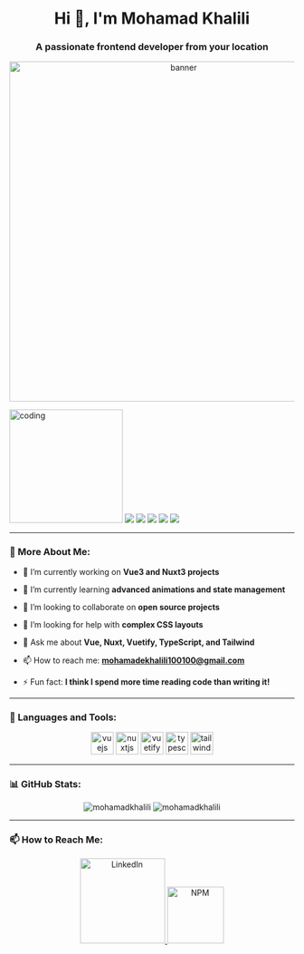 <h1 align="center">Hi 👋, I'm Mohamad Khalili</h1>
<h3 align="center">A passionate frontend developer from your location</h3>


<div align="center">
  <!-- یک تصویر جذاب یا GIF در بالا -->
  <img
    src="https://media.giphy.com/media/f3iwJFOVOwuy7K6FFw/giphy.gif"
    alt="banner"
    width="600"
  />
</div>

 <p>
     <img src="https://avatars.githubusercontent.com/u/78690694?v=4" alt="coding" width="200">
    <img src="https://img.shields.io/badge/Vue.js-2%20%7C%203-42b883?style=flat&logo=vue.js&logoColor=white" />
    <img src="https://img.shields.io/badge/Nuxt.js-2%20%7C%203-00dc82?style=flat&logo=nuxt.js&logoColor=white" />
    <img src="https://img.shields.io/badge/Tailwind%20CSS-3-06B6D4?style=flat&logo=tailwind-css&logoColor=white" />
    <img src="https://img.shields.io/badge/Vuetify-2.6-1867c0?style=flat&logo=vuetify&logoColor=white" />
    <img src="https://img.shields.io/badge/Bootstrap-5-7952b3?style=flat&logo=bootstrap&logoColor=white" />
  </p>
  
---

### 🧐 More About Me:

- 🔭 I’m currently working on **Vue3 and Nuxt3 projects**

- 🌱 I’m currently learning **advanced animations and state management**

- 👯 I’m looking to collaborate on **open source projects**

- 🤝 I’m looking for help with **complex CSS layouts**

- 💬 Ask me about **Vue, Nuxt, Vuetify, TypeScript, and Tailwind**

- 📫 How to reach me: **mohamadekhalili100100@gmail.com**

- ⚡ Fun fact: **I think I spend more time reading code than writing it!**

---

### 🚀 Languages and Tools:

<p align="center">
  <img src="https://cdn.jsdelivr.net/gh/devicons/devicon/icons/vuejs/vuejs-original-wordmark.svg" alt="vuejs" width="40" height="40"/>
  <img src="https://cdn.jsdelivr.net/gh/devicons/devicon/icons/nuxtjs/nuxtjs-original-wordmark.svg" alt="nuxtjs" width="40" height="40"/>
  <img src="https://cdn.jsdelivr.net/gh/devicons/devicon/icons/vuetify/vuetify-original.svg" alt="vuetify" width="40" height="40"/>
  <img src="https://cdn.jsdelivr.net/gh/devicons/devicon/icons/typescript/typescript-original.svg" alt="typescript" width="40" height="40"/>
  <img src="https://cdn.jsdelivr.net/gh/devicons/devicon/icons/tailwindcss/tailwindcss-original.svg" alt="tailwind" width="40" height="40"/>
</p>

---

### 📊 GitHub Stats:

<div align="center">
  <img src="https://github-readme-stats.vercel.app/api?username=mohamadkhalili&show_icons=true&locale=en&theme=tokyonight" alt="mohamadkhalili" />
  <img src="https://github-readme-streak-stats.herokuapp.com/?user=mohamadkhalili&theme=dark" alt="mohamadkhalili" />
</div>

---

### 📫 How to Reach Me:

<p align="center">
  <a href="https://linkedin.com/in/mohamad-khalili-b71949204">
    <img src="https://content.linkedin.com/content/dam/me/business/en-us/amp/brand-site/v2/bg/LI-Logo.svg.original.svg" alt="LinkedIn" width="150" />
  </a>
  <a href="https://www.npmjs.com/~mdakh">
    <img src="https://upload.wikimedia.org/wikipedia/commons/d/db/Npm-logo.svg" alt="NPM" width="100" />
  </a>
</p>

